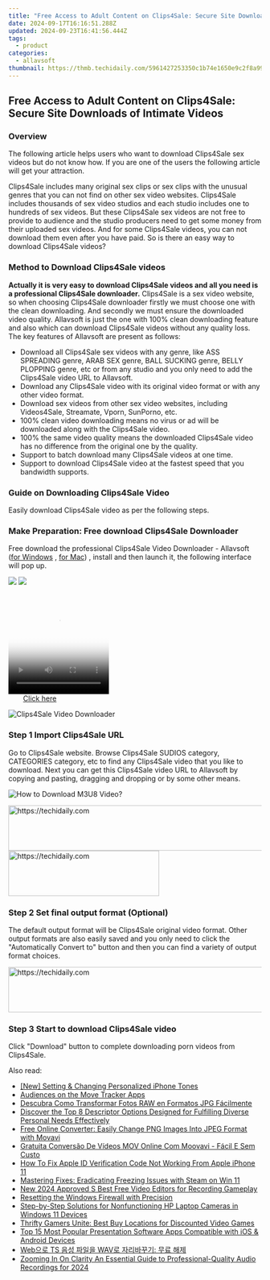 ```yaml
---
title: "Free Access to Adult Content on Clips4Sale: Secure Site Downloads of Intimate Videos"
date: 2024-09-17T16:16:51.288Z
updated: 2024-09-23T16:41:56.444Z
tags:
  - product
categories:
  - allavsoft
thumbnail: https://thmb.techidaily.com/5961427253350c1b74e1650e9c2f8a99858d6dfe3a81786842ed520231401b1b.jpg
---
```


## Free Access to Adult Content on Clips4Sale: Secure Site Downloads of Intimate Videos

### Overview

The following article helps users who want to download Clips4Sale sex videos but do not know how. If you are one of the users the following article will get your attraction.

Clips4Sale includes many original sex clips or sex clips with the unusual genres that you can not find on other sex video websites. Clips4Sale includes thousands of sex video studios and each studio includes one to hundreds of sex videos. But these Clips4Sale sex videos are not free to provide to audience and the studio producers need to get some money from their uploaded sex videos. And for some Clips4Sale videos, you can not download them even after you have paid. So is there an easy way to download Clips4Sale videos?

### Method to Download Clips4Sale videos

**Actually it is very easy to download Clips4Sale videos and all you need is a professional Clips4Sale downloader.** Clips4Sale is a sex video website, so when choosing Clips4Sale downloader firstly we must choose one with the clean downloading. And secondly we must ensure the downloaded video quality. Allavsoft is just the one with 100% clean downloading feature and also which can download Clips4Sale videos without any quality loss. The key features of Allavsoft are present as follows:

* Download all Clips4Sale sex videos with any genre, like ASS SPREADING genre, ARAB SEX genre, BALL SUCKING genre, BELLY PLOPPING genre, etc or from any studio and you only need to add the Clips4Sale video URL to Allavsoft.
* Download any Clips4Sale video with its original video format or with any other video format.
* Download sex videos from other sex video websites, including Videos4Sale, Streamate, Vporn, SunPorno, etc.
* 100% clean video downloading means no virus or ad will be downloaded along with the Clips4Sale video.
* 100% the same video quality means the downloaded Clips4Sale video has no difference from the original one by the quality.
* Support to batch download many Clips4Sale videos at one time.
* Support to download Clips4Sale video at the fastest speed that you bandwidth supports.

### Guide on Downloading Clips4Sale Video

Easily download Clips4Sale video as per the following steps.

### Make Preparation: Free download Clips4Sale Downloader

Free download the professional Clips4Sale Video Downloader - Allavsoft ([for Windows](https://tools.techidaily.com/allavsoft/products/) , [for Mac](https://tools.techidaily.com/allavsoft/products/)) , install and then launch it, the following interface will pop up.

[![](https://www.allavsoft.com/how-to/../images/how-to/free-download-win.jpg)](https://tools.techidaily.com/allavsoft/products/) [![](https://www.allavsoft.com/how-to/../images/how-to/free-download-mac.jpg)](https://tools.techidaily.com/allavsoft/products/)

<!-- affiliate ads begin -->
<span id="1304648">
					<video width="200" height="200" style="cursor:pointer"
           poster="//a.impactradius-go.com/display-clicktoplayimage/1304648.png"
           onclick="if(!this.playClicked){this.play();this.setAttribute('controls',true);this.playClicked=true;}">
	   <source src="//a.impactradius-go.com/display-ad/15852-1304648">
	   <img src="//a.impactradius-go.com/display-clicktoplayimage/1304648.png" style="border: none; height: 100%; width: 100%; object-fit: contain">
	</video>
	<div style="width:125px;text-align:center"><a href="javascript:window.open(decodeURIComponent('https%3A%2F%2Fthefitville.pxf.io%2Fc%2F5597632%2F1304648%2F15852'), '_blank');void(0);">Click here</a></div>
</span>
<img height="0" width="0" src="https://imp.pxf.io/i/5597632/1304648/15852" style="position:absolute;visibility:hidden;" border="0" />
<!-- affiliate ads end -->

![Clips4Sale Video Downloader](https://www.allavsoft.com/how-to/../images/allavsoft/screen-shot-600.jpg)

### Step 1 Import Clips4Sale URL

Go to Clips4Sale website. Browse Clips4Sale SUDIOS category, CATEGORIES category, etc to find any Clips4Sale video that you like to download. Next you can get this Clips4Sale video URL to Allavsoft by copying and pasting, dragging and dropping or by some other means.

![How to Download M3U8 Video?](https://www.allavsoft.com/how-to/../images/how-to/download-rtmp-video/download-rtmp-video.jpg)

<!-- affiliate ads begin -->
<a href="https://unicoeye.pxf.io/c/5597632/2134490/18498" target="_top" id="2134490">
  <img src="//a.impactradius-go.com/display-ad/18498-2134490" border="0" alt="https://techidaily.com" width="728" height="90"/>
</a>
<img height="0" width="0" src="https://unicoeye.pxf.io/i/5597632/2134490/18498" style="position:absolute;visibility:hidden;" border="0" />
<!-- affiliate ads end -->

<!-- affiliate ads begin -->
<a href="https://aligracehair.sjv.io/c/5597632/1959707/19272" target="_top" id="1959707">
  <img src="//a.impactradius-go.com/display-ad/19272-1959707" border="0" alt="https://techidaily.com" width="300" height="90"/>
</a>
<img height="0" width="0" src="https://aligracehair.sjv.io/i/5597632/1959707/19272" style="position:absolute;visibility:hidden;" border="0" />
<!-- affiliate ads end -->

### Step 2 Set final output format (Optional)

The default output format will be Clips4Sale original video format. Other output formats are also easily saved and you only need to click the "Automatically Convert to" button and then you can find a variety of output format choices.

<!-- affiliate ads begin -->
<a href="https://appsumo.8odi.net/c/5597632/2151892/7443" target="_top" id="2151892">
  <img src="//a.impactradius-go.com/display-ad/7443-2151892" border="0" alt="https://techidaily.com" width="600" height="90"/>
</a>
<img height="0" width="0" src="https://appsumo.8odi.net/i/5597632/2151892/7443" style="position:absolute;visibility:hidden;" border="0" />
<!-- affiliate ads end -->

### Step 3 Start to download Clips4Sale video

Click "Download" button to complete downloading porn videos from Clips4Sale.

<ins class="adsbygoogle"
     style="display:block"
     data-ad-format="autorelaxed"
     data-ad-client="ca-pub-7571918770474297"
     data-ad-slot="1223367746"></ins>

<ins class="adsbygoogle"
     style="display:block"
     data-ad-client="ca-pub-7571918770474297"
     data-ad-slot="8358498916"
     data-ad-format="auto"
     data-full-width-responsive="true"></ins>

<span class="atpl-alsoreadstyle">Also read:</span>
<div><ul>
<li><a href="https://extra-skills.techidaily.com/new-setting-and-changing-personalized-iphone-tones/"><u>[New] Setting & Changing Personalized iPhone Tones</u></a></li>
<li><a href="https://youtube-videos.techidaily.com/audiences-on-the-move-tracker-apps/"><u>Audiences on the Move Tracker Apps</u></a></li>
<li><a href="https://win-tips.techidaily.com/descubra-como-transformar-fotos-raw-en-formatos-jpg-facilmente/"><u>Descubra Como Transformar Fotos RAW en Formatos JPG Fácilmente</u></a></li>
<li><a href="https://win-tips.techidaily.com/discover-the-top-8-descriptor-options-designed-for-fulfilling-diverse-personal-needs-effectively/"><u>Discover the Top 8 Descriptor Options Designed for Fulfilling Diverse Personal Needs Effectively</u></a></li>
<li><a href="https://win-tips.techidaily.com/free-online-converter-easily-change-png-images-into-jpeg-format-with-movavi/"><u>Free Online Converter: Easily Change PNG Images Into JPEG Format with Movavi</u></a></li>
<li><a href="https://win-tips.techidaily.com/gratuita-conversao-de-videos-mov-online-com-moovavi-facil-e-sem-custo/"><u>Gratuita Conversão De Vídeos MOV Online Com Moovavi - Fácil E Sem Custo</u></a></li>
<li><a href="https://apple-account.techidaily.com/how-to-fix-apple-id-verification-code-not-working-from-apple-iphone-11-by-drfone-ios/"><u>How To Fix Apple ID Verification Code Not Working From Apple iPhone 11</u></a></li>
<li><a href="https://win11.techidaily.com/mastering-fixes-eradicating-freezing-issues-with-steam-on-win-11/"><u>Mastering Fixes: Eradicating Freezing Issues with Steam on Win 11</u></a></li>
<li><a href="https://smart-video-editing.techidaily.com/new-2024-approved-s-best-free-video-editors-for-recording-gameplay/"><u>New 2024 Approved S Best Free Video Editors for Recording Gameplay</u></a></li>
<li><a href="https://win11.techidaily.com/resetting-the-windows-firewall-with-precision/"><u>Resetting the Windows Firewall with Precision</u></a></li>
<li><a href="https://win-howtos.techidaily.com/step-by-step-solutions-for-nonfunctioning-hp-laptop-cameras-in-windows-11-devices/"><u>Step-by-Step Solutions for Nonfunctioning HP Laptop Cameras in Windows 11 Devices</u></a></li>
<li><a href="https://games-able.techidaily.com/thrifty-gamers-unite-best-buy-locations-for-discounted-video-games/"><u>Thrifty Gamers Unite: Best Buy Locations for Discounted Video Games</u></a></li>
<li><a href="https://win-tips.techidaily.com/top-15-most-popular-presentation-software-apps-compatible-with-ios-and-android-devices/"><u>Top 15 Most Popular Presentation Software Apps Compatible with iOS & Android Devices</u></a></li>
<li><a href="https://win-tips.techidaily.com/web-ts-wav/"><u>Web으로 TS 음성 파일을 WAV로 자리바꾸기: 무료 해제</u></a></li>
<li><a href="https://desktop-recording.techidaily.com/zooming-in-on-clarity-an-essential-guide-to-professional-quality-audio-recordings-for-2024/"><u>Zooming In On Clarity An Essential Guide to Professional-Quality Audio Recordings for 2024</u></a></li>
</ul></div>

